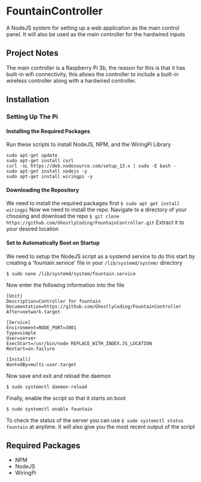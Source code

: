# FountainController
A NodeJS system for setting up a web application as the main control panel. It will also be used as the main controller for the hardwired inputs

Project Notes
------
The main controller is a Raspberry Pi 3b, the reason for this is that it has built-in wifi connectivity, this allows the controller to include a built-in wireless controller along with a hardwired controller.

Installation
------

### Setting Up The Pi
#### Installing the Required Packages
Run these scripts to install NodeJS, NPM, and the WiringPi Library
```
sudo apt-get update
sudo apt-get install curl
curl -sL https://deb.nodesource.com/setup_13.x | sudo -E bash -
sudo apt-get install nodejs -y
sudo apt-get install wiringpi -y
```

#### Downloading the Repository
We need to install the required packages first
`$ sudo apt get install wiringpi`
Now we need to install the repo. Navigate to a directory of your choosing and download the repo
`$ git clone https://github.com/GhostlyCoding/FountainController.git`
Extract it to your desired location

#### Set to Automatically Boot on Startup
We need to setup the NodeJS script as a systemd service to do this start by creating a 'fountain.service' file in your `/lib/systemd/system/` directory

`$ sudo nano /lib/systemd/system/fountain.service`

Now enter the following information into the file

```
[Unit]
Description=Controller for fountain
Documentation=https://github.com/GhostlyCoding/FountainController
After=network.target

[Service]
Environment=NODE_PORT=3001
Type=simple
User=server
ExecStart=/usr/bin/node REPLACE_WITH_INDEX.JS_LOCATION
Restart=on-failure

[Install]
WantedBy=multi-user.target
```

Now save and exit and reload the daemon

`$ sudo systemctl daemon-reload`

Finally, enable the script so that it starts on boot

`$ sudo systemctl enable fountain`

To check the status of the server you can use `$ sudo systemctl status fountain` at anytime. It will also give you the most recent output of the script

Required Packages
------
- NPM
- NodeJS
- WiringPi

